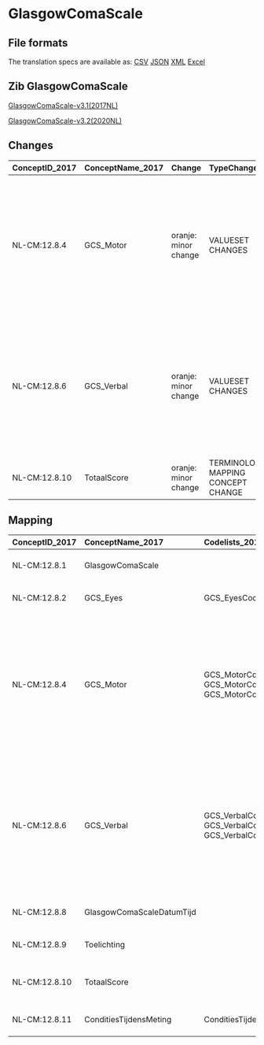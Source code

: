 # GlasgowComaScale
## File formats

The translation specs are available as: 
[CSV](../csv/GlasgowComaScale.csv) [JSON](../json/GlasgowComaScale.json) [XML](../xml/GlasgowComaScale.xml) [Excel](../excel/GlasgowComaScale.xlsx)



## Zib GlasgowComaScale

[GlasgowComaScale-v3.1(2017NL)](https://zibs.nl/wiki/GlasgowComaScale-v3.1(2017NL))

[GlasgowComaScale-v3.2(2020NL)](https://zibs.nl/wiki/GlasgowComaScale-v3.2(2020NL))









## Changes

| ConceptID_2017   | ConceptName_2017   | Change               | TypeChange                         | Impact_heen   | TRANSLATIE_spec_heen                                                  | Impact_terug   | TRANSLATIE_spec_terug                                                 | Omschrijving                                                                                                                                   |
|:-----------------|:-------------------|:---------------------|:-----------------------------------|:--------------|:----------------------------------------------------------------------|:---------------|:----------------------------------------------------------------------|:-----------------------------------------------------------------------------------------------------------------------------------------------|
| NL-CM:12.8.4     | GCS_Motor          | oranje: minor change | VALUESET CHANGES                   | Low           | valuesets 2017 -> valueset 2020 regel                                 | Medium         | valuesets 2017 <- valueset 2020 regel                                 | De Verbal en Motor waardenlijsten zijn vervangen door de waardenlijsten zoals vastgelegd in het Word document dat aan dit issue is toegevoegd. |
| NL-CM:12.8.6     | GCS_Verbal         | oranje: minor change | VALUESET CHANGES                   | Low           | valuesets 2017 -> valueset 2020 regel                                 | Medium         | valuesets 2017 <- valueset 2020 regel                                 | De Verbal en Motor waardenlijsten zijn vervangen door de waardenlijsten zoals vastgelegd in het Word document dat aan dit issue is toegevoegd. |
| NL-CM:12.8.10    | TotaalScore        | oranje: minor change | TERMINOLOGY MAPPING CONCEPT CHANGE | Medium        | SCT DefinitionCode [blank] -> [444323003 Modified Glasgow coma score] | Medium         | SCT DefinitionCode [444323003 Modified Glasgow coma score] -> [blank] | SNOMED CT DefintionCode concept aangepast                                                                                                      |

## Mapping

| ConceptID_2017   | ConceptName_2017          | Codelists_2017                                                           | Change                  | ConceptID_2020   | ConceptName_2020          | Codelists_2020                                                           | Bits                | Omschrijving                                                                                                                                   | TypeChange                         | Impact_heen   | TRANSLATIE_spec_heen                                                  | Impact_terug   | TRANSLATIE_spec_terug                                                 |
|:-----------------|:--------------------------|:-------------------------------------------------------------------------|:------------------------|:-----------------|:--------------------------|:-------------------------------------------------------------------------|:--------------------|:-----------------------------------------------------------------------------------------------------------------------------------------------|:-----------------------------------|:--------------|:----------------------------------------------------------------------|:---------------|:----------------------------------------------------------------------|
| NL-CM:12.8.1     | GlasgowComaScale          |                                                                          | groen: geen wijzigingen | NL-CM:12.8.1     | GlasgowComaScale          |                                                                          |                     |                                                                                                                                                |                                    |               |                                                                       |                |                                                                       |
| NL-CM:12.8.2     | GCS_Eyes                  | GCS_EyesCodelijst                                                        | groen: geen wijzigingen | NL-CM:12.8.2     | GCS_Eyes                  | GCS_EyesCodelijst                                                        |                     |                                                                                                                                                |                                    |               |                                                                       |                |                                                                       |
| NL-CM:12.8.4     | GCS_Motor                 | GCS_MotorCodelijst; GCS_MotorCodelijstBaby; GCS_MotorCodelijstKleuter    | oranje: minor change    | NL-CM:12.8.4     | GCS_Motor                 | GCS_MotorCodelijst; GCS_MotorCodelijstBaby; GCS_MotorCodelijstKleuter    | ZIB-1085 ; ZIB-1314 | De Verbal en Motor waardenlijsten zijn vervangen door de waardenlijsten zoals vastgelegd in het Word document dat aan dit issue is toegevoegd. | VALUESET CHANGES                   | Low           | valuesets 2017 -> valueset 2020 regel                                 | Medium         | valuesets 2017 <- valueset 2020 regel                                 |
| NL-CM:12.8.6     | GCS_Verbal                | GCS_VerbalCodelijst; GCS_VerbalCodelijstBaby; GCS_VerbalCodelijstKleuter | oranje: minor change    | NL-CM:12.8.6     | GCS_Verbal                | GCS_VerbalCodelijst; GCS_VerbalCodelijstBaby; GCS_VerbalCodelijstKleuter | ZIB-1085 ; ZIB-1314 | De Verbal en Motor waardenlijsten zijn vervangen door de waardenlijsten zoals vastgelegd in het Word document dat aan dit issue is toegevoegd. | VALUESET CHANGES                   | Low           | valuesets 2017 -> valueset 2020 regel                                 | Medium         | valuesets 2017 <- valueset 2020 regel                                 |
| NL-CM:12.8.8     | GlasgowComaScaleDatumTijd |                                                                          | groen: geen wijzigingen | NL-CM:12.8.8     | GlasgowComaScaleDatumTijd |                                                                          |                     |                                                                                                                                                |                                    |               |                                                                       |                |                                                                       |
| NL-CM:12.8.9     | Toelichting               |                                                                          | groen: geen wijzigingen | NL-CM:12.8.9     | Toelichting               |                                                                          |                     |                                                                                                                                                |                                    |               |                                                                       |                |                                                                       |
| NL-CM:12.8.10    | TotaalScore               |                                                                          | oranje: minor change    | NL-CM:12.8.10    | TotaalScore               |                                                                          | ZIB-1050            | SNOMED CT DefintionCode concept aangepast                                                                                                      | TERMINOLOGY MAPPING CONCEPT CHANGE | Medium        | SCT DefinitionCode [blank] -> [444323003 Modified Glasgow coma score] | Medium         | SCT DefinitionCode [444323003 Modified Glasgow coma score] -> [blank] |
| NL-CM:12.8.11    | ConditiesTijdensMeting    | ConditiesTijdensMetingCodelijst                                          | groen: geen wijzigingen | NL-CM:12.8.11    | ConditiesTijdensMeting    | ConditiesTijdensMetingCodelijst                                          |                     |                                                                                                                                                |                                    |               |                                                                       |                |                                                                       |

